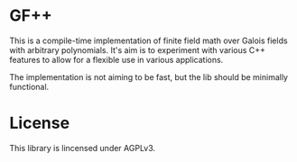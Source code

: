 GF++
====

This is a compile-time implementation of finite field math over Galois fields
with arbitrary polynomials. It's aim is to experiment with various C++ features
to allow for a flexible use in various applications.

The implementation is not aiming to be fast, but the lib should be minimally functional.

License
=======

This library is lincensed under AGPLv3.
